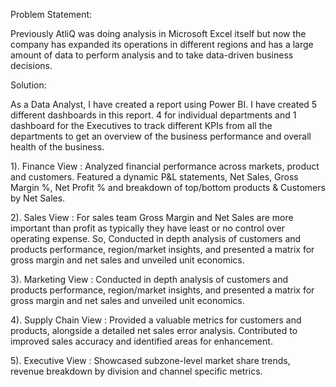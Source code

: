 Problem Statement:

Previously AtliQ was doing analysis in Microsoft Excel itself but now the company has expanded its operations in different regions and has a large amount of data to perform analysis and to take data-driven business decisions.

Solution:

As a Data Analyst, I have created a report using Power BI. I have created 5 different dashboards in this report. 4 for individual departments and 1 dashboard for the Executives to track different KPIs from all the departments to get an overview of the business performance and overall health of the business.

1). Finance View : Analyzed financial performance across markets, product and customers. Featured a dynamic P&L statements, Net Sales, Gross Margin %, Net Profit % and breakdown of top/bottom products & Customers by Net Sales.

2). Sales View : For sales team Gross Margin and Net Sales are more important than profit as typically they have least or no control over operating expense.
So, Conducted in depth analysis of customers and products performance, region/market insights, and presented a matrix for gross margin and net sales and unveiled unit economics.

3). Marketing View : Conducted in depth analysis of customers and products performance, region/market insights, and presented a matrix for gross margin and net sales and unveiled unit economics.

4). Supply Chain View : Provided a valuable metrics for customers and products, alongside a detailed net sales error analysis. Contributed to improved sales accuracy and identified areas for enhancement.

5). Executive View : Showcased subzone-level market share trends, revenue breakdown by division and channel specific metrics.
